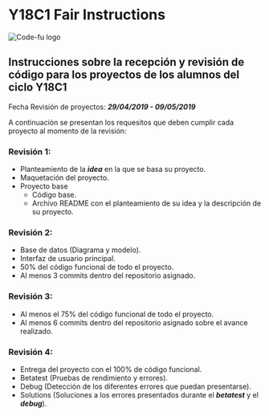# Y18C1 Fair Instructions

![Code-fu logo](https://fundacionuno.org/wp-content/uploads/2016/03/Code-FU-393.36x186.svg)

## Instrucciones sobre la recepción y revisión de código para los proyectos de los alumnos del ciclo Y18C1

Fecha Revisión de proyectos: ***29/04/2019 - 09/05/2019***

A continuación se presentan los requesitos que deben cumplir cada proyecto al momento de la revisión:


### Revisión 1:
* Planteamiento de la ***idea*** en la que se basa su proyecto.
* Maquetación del proyecto.
* Proyecto base
  * Código base.
  * Archivo README con el planteamiento de su idea y la descripción de su proyecto.


### Revisión 2:
* Base de datos (Diagrama y modelo).
* Interfaz de usuario principal.
* 50% del código funcional de todo el proyecto.
* Al menos 3 commits dentro del repositorio asignado.


### Revisión 3:
* Al menos el 75% del código funcional de todo el proyecto.
* Al menos 6 commits dentro del repositorio asignado sobre el avance realizado.

### Revisión 4:
* Entrega del proyecto con el 100% de código funcional.
* Betatest (Pruebas de rendimiento y errores).
* Debug (Detección de los diferentes errores que puedan presentarse).
* Solutions (Soluciones a los errores presentados durante el ***betatest*** y el ***debug***).
